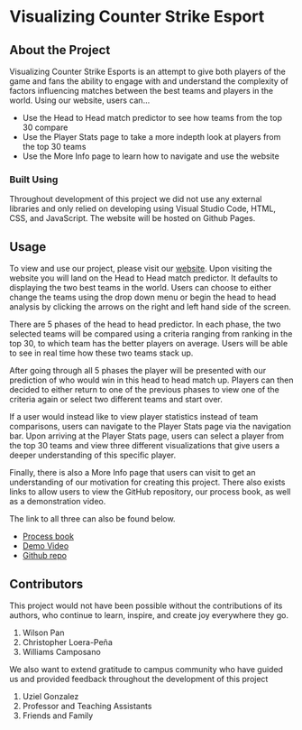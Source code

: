 # Visualizing Counter Strike Esport

## About the Project

Visualizing Counter Strike Esports is an attempt to give both players of the game and fans the ability to engage with and understand the complexity of factors influencing matches between the best teams and players in the world. Using our website, users can...
* Use the Head to Head match predictor to see how teams from the top 30 compare
* Use the Player Stats page to take a more indepth look at players from the top 30 teams
* Use the More Info page to learn how to navigate and use the website

### Built Using

Throughout development of this project we did not use any external libraries and only relied on developing using Visual Studio Code, HTML, CSS, and JavaScript. The website will be hosted on Github Pages.

## Usage

To view and use our project, please visit our [website](https://cloerapena.github.io/Visualizing-CSGO/). Upon visiting the website you will land on the Head to Head match predictor. It defaults to displaying the two best teams in the world. Users can choose to either change the teams using the drop down menu or begin the head to head analysis by clicking the arrows on the right and left hand side of the screen.

There are 5 phases of the head to head predictor. In each phase, the two selected teams will be compared using a criteria ranging from ranking in the top 30, to which team has the better players on average. Users will be able to see in real time how these two teams stack up.

After going through all 5 phases the player will be presented with our prediction of who would win in this head to head match up. Players can then decided to either return to one of the previous phases to view one of the criteria again or select two different teams and start over.

If a user would instead like to view player statistics instead of team comparisons, users can navigate to the Player Stats page via the navigation bar. Upon arriving at the Player Stats page, users can select a player from the top 30 teams and view three different visualizations that give users a deeper understanding of this specific player.

Finally, there is also a More Info page that users can visit to get an understanding of our motivation for creating this project. There also exists links to allow users to view the GitHub repository, our process book, as well as a demonstration video.

The link to all three can also be found below.

* [Process book](https://github.com/cloerapena/Visualizing-CSGO/blob/main/process_book.pdf)
* [Demo Video](https://www.youtube.com/watch?v=uhNKqyfq6Ko)
* [Github repo](https://github.com/cloerapena/Visualizing-CSGO)

## Contributors

This project would not have been possible without the contributions of its authors, who continue to learn, inspire, and create joy everywhere they go.

1. Wilson Pan
2. Christopher Loera-Peña
3. Williams Camposano

We also want to extend gratitude to campus community who have guided us and provided feedback throughout the development of this project

1. Uziel Gonzalez
2. Professor and Teaching Assistants
3. Friends and Family
